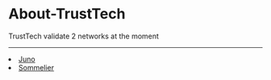 # About-TrustTech
TrustTech validate 2 networks at the moment
<hr>
<li><a href="https://www.mintscan.io/juno/validators/junovaloper1dgz54p4tm6dqk6nujstadeuenm0vr4hz35jr3j" rel="nofollow">Juno</a></li>
<li><a href="https://www.mintscan.io/juno/validators/junovaloper1dgz54p4tm6dqk6nujstadeuenm0vr4hz35jr3j" rel="nofollow">Sommelier</a></li>
